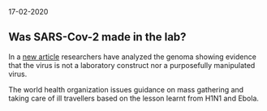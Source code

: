 17-02-2020

## Was SARS-Cov-2 made in the lab?

In a [new article](http://virological.org/t/the-proximal-origin-of-sars-cov-2/398) researchers have analyzed the genoma showing evidence that the virus is not a laboratory construct nor a purposefully manipulated virus.

The world health organization issues guidance on mass gathering and taking care of ill travellers based on the lesson learnt from H1N1 and Ebola. 
